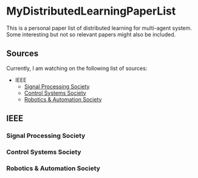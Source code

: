 # MyDistributedLearningPaperList
This is a personal paper list of distributed learning for multi-agent system. Some interesting but not so relevant papers might also be included. 
## Sources
Currently, I am watching on the following list of sources:
- IEEE
  - [Signal Processing Society](#Signal-Processing-Society)
  - [Control Systems Society](#Control-Systems-Society)
  - [Robotics & Automation Society](#Robotics-&-Automation-Society)
## IEEE
### Signal Processing Society
### Control Systems Society
### Robotics & Automation Society
